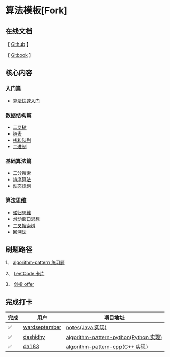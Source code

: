# 算法模板[**Fork**]

## 在线文档
【 [Github](https://github.com/greyireland/algorithm-pattern) 】

【 [Gitbook](https://greyireland.gitbook.io/algorithm-pattern/) 】

## 核心内容

### 入门篇

- [算法快速入门](./introduction/quickstart.md)

### 数据结构篇

- [二叉树](./data_structure/binary_tree.md)
- [链表](./data_structure/linked_list.md)
- [栈和队列](./data_structure/stack_queue.md)
- [二进制](./data_structure/binary_op.md)

### 基础算法篇

- [二分搜索](./basic_algorithm/binary_search.md)
- [排序算法](./basic_algorithm/sort.md)
- [动态规划](./basic_algorithm/dp.md)

### 算法思维

- [递归思维](./advanced_algorithm/recursion.md)
- [滑动窗口思想](./advanced_algorithm/slide_window.md)
- [二叉搜索树](./advanced_algorithm/binary_search_tree.md)
- [回溯法](./advanced_algorithm/backtrack.md)

## 刷题路径

1、 [algorithm-pattern 练习题](https://greyireland.gitbook.io/algorithm-pattern/)

2、 [LeetCode 卡片](https://leetcode-cn.com/explore/)

3、 [剑指 offer](https://leetcode-cn.com/problemset/lcof/)

## 完成打卡

| 完成 | 用户                                              | 项目地址                                                            |
| ---- | ------------------------------------------------- | ------------------------------------------------------------------- |
| ✅   | [wardseptember](https://github.com/wardseptember) | [notes(Java 实现)](https://github.com/wardseptember/notes)          |
| ✅   | [dashidhy](https://github.com/dashidhy) | [algorithm-pattern-python(Python 实现)](https://github.com/dashidhy/algorithm-pattern-python) |
| ✅   | [da183](https://github.com/da183) | [algorithm-pattern-cpp(C++ 实现)](https://github.com/da183/algorithm-pattern-cpp) |
